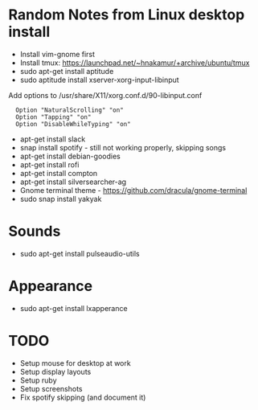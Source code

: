 # Random Notes from Linux desktop install

* Install vim-gnome first
* Install tmux: https://launchpad.net/~hnakamur/+archive/ubuntu/tmux
* sudo apt-get install aptitude
* sudo aptitude install xserver-xorg-input-libinput

Add options to /usr/share/X11/xorg.conf.d/90-libinput.conf
```
  Option "NaturalScrolling" "on"
  Option "Tapping" "on"
  Option "DisableWhileTyping" "on"

```

* apt-get install slack
* snap install spotify - still not working properly, skipping songs
* apt-get install debian-goodies
* apt-get install rofi
* apt-get install compton
* apt-get install silversearcher-ag
* Gnome terminal theme - https://github.com/dracula/gnome-terminal
* sudo snap install yakyak

# Sounds

* sudo apt-get install pulseaudio-utils

# Appearance
* sudo apt-get install lxapperance

# TODO
* Setup mouse for desktop at work
* Setup display layouts
* Setup ruby
* Setup screenshots
* Fix spotify skipping (and document it)
